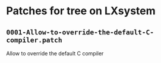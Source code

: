 # Patches for tree on LXsystem

## `0001-Allow-to-override-the-default-C-compiler.patch`

Allow to override the default C compiler


